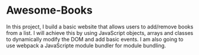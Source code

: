 # Awesome-Books
In this project, I build a basic website that allows users to add/remove books from a list. I will achieve this by using JavaScript objects, arrays and classes to dynamically modify the DOM and add basic events. I am also going to use webpack a JavaScripte module bundler for module bundling.
